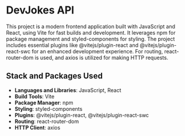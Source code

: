 # DevJokes API

This project is a modern frontend application built with JavaScript and React, using Vite for fast builds and development. It leverages npm for package management and styled-components for styling. The project includes essential plugins like @vitejs/plugin-react and @vitejs/plugin-react-swc for an enhanced development experience. For routing, react-router-dom is used, and axios is utilized for making HTTP requests.

## Stack and Packages Used
- **Languages and Libraries**: JavaScript, React
- **Build Tools**: Vite
- **Package Manager**: npm
- **Styling**: styled-components
- **Plugins**: @vitejs/plugin-react, @vitejs/plugin-react-swc
- **Routing**: react-router-dom
- **HTTP Client**: axios